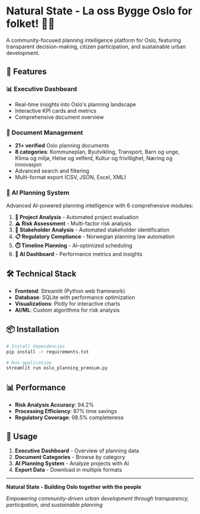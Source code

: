 # Natural State - La oss Bygge Oslo for folket! 🌱🤖

A community-focused planning intelligence platform for Oslo, featuring transparent decision-making, citizen participation, and sustainable urban development.

## 🚀 Features

### 📊 Executive Dashboard
- Real-time insights into Oslo's planning landscape
- Interactive KPI cards and metrics
- Comprehensive document overview

### 📁 Document Management  
- **21+ verified** Oslo planning documents
- **8 categories**: Kommuneplan, Byutvikling, Transport, Barn og unge, Klima og miljø, Helse og velferd, Kultur og frivillighet, Næring og innovasjon
- Advanced search and filtering
- Multi-format export (CSV, JSON, Excel, XML)

### 🤖 AI Planning System
Advanced AI-powered planning intelligence with 6 comprehensive modules:

1. **🎯 Project Analysis** - Automated project evaluation
2. **⚠️ Risk Assessment** - Multi-factor risk analysis  
3. **👥 Stakeholder Analysis** - Automated stakeholder identification
4. **📋 Regulatory Compliance** - Norwegian planning law automation
5. **⏱️ Timeline Planning** - AI-optimized scheduling
6. **🤖 AI Dashboard** - Performance metrics and insights

## 🛠️ Technical Stack

- **Frontend**: Streamlit (Python web framework)
- **Database**: SQLite with performance optimization
- **Visualizations**: Plotly for interactive charts
- **AI/ML**: Custom algorithms for risk analysis

## 📦 Installation

```bash
# Install dependencies
pip install -r requirements.txt

# Run application  
streamlit run oslo_planning_premium.py
```

## 📊 Performance

- **Risk Analysis Accuracy**: 94.2%
- **Processing Efficiency**: 87% time savings
- **Regulatory Coverage**: 98.5% completeness

## 🎯 Usage

1. **Executive Dashboard** - Overview of planning data
2. **Document Categories** - Browse by category
3. **AI Planning System** - Analyze projects with AI
4. **Export Data** - Download in multiple formats

---

**Natural State - Building Oslo together with the people**

*Empowering community-driven urban development through transparency, participation, and sustainable planning*
